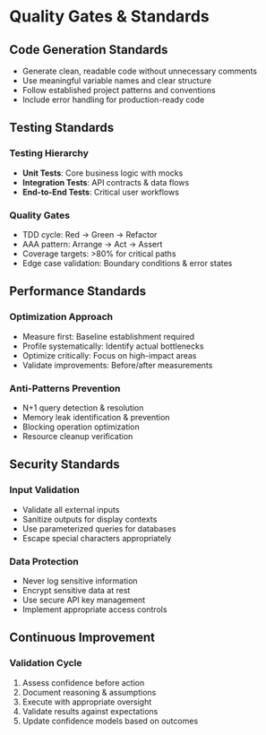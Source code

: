 # Quality Gates & Standards

## Code Generation Standards
- Generate clean, readable code without unnecessary comments
- Use meaningful variable names and clear structure
- Follow established project patterns and conventions
- Include error handling for production-ready code

## Testing Standards

### Testing Hierarchy
- **Unit Tests**: Core business logic with mocks
- **Integration Tests**: API contracts & data flows
- **End-to-End Tests**: Critical user workflows

### Quality Gates
- TDD cycle: Red → Green → Refactor
- AAA pattern: Arrange → Act → Assert
- Coverage targets: >80% for critical paths
- Edge case validation: Boundary conditions & error states

## Performance Standards

### Optimization Approach
- Measure first: Baseline establishment required
- Profile systematically: Identify actual bottlenecks
- Optimize critically: Focus on high-impact areas
- Validate improvements: Before/after measurements

### Anti-Patterns Prevention
- N+1 query detection & resolution
- Memory leak identification & prevention
- Blocking operation optimization
- Resource cleanup verification

## Security Standards

### Input Validation
- Validate all external inputs
- Sanitize outputs for display contexts
- Use parameterized queries for databases
- Escape special characters appropriately

### Data Protection
- Never log sensitive information
- Encrypt sensitive data at rest
- Use secure API key management
- Implement appropriate access controls

## Continuous Improvement

### Validation Cycle
1. Assess confidence before action
2. Document reasoning & assumptions
3. Execute with appropriate oversight
4. Validate results against expectations
5. Update confidence models based on outcomes